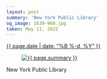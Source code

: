 ```yaml
---
layout: post
summary: 'New York Public Library'
og_image: 1639-960.jpg
taken: May 11, 2022
---
```


<div class="post">
 <time>
  <a href="/1639">
   {{ page.date | date: "%B %-d, %Y" }}
  </a>
 </time>
 <a href="/1639">
  <figure data-taken="5/11/2022">
   <img alt="{{ page.summary }}" sizes="(min-width: 700px) 50vw, calc(100vw - 2rem)" src="{{ site.assets_url }}/1639-480.jpg" srcset="{{ site.assets_url }}/1639-240.jpg 240w, {{ site.assets_url }}/1639-480.jpg 480w, {{ site.assets_url }}/1639-720.jpg 720w, {{ site.assets_url }}/1639-960.jpg 960w"/>
  </figure>
 </a>
 <span>
  New York Public Library
 </span>
</div>

